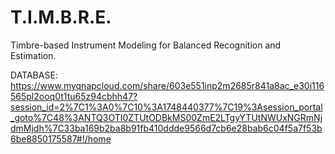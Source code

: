 # T.I.M.B.R.E.

Timbre-based Instrument Modeling for Balanced Recognition and Estimation.

DATABASE:
https://www.myqnapcloud.com/share/603e551inp2m2685r841a8ac_e30i116565pl2ooq0t1tu65z94cbhh47?session_id=2%7C1%3A0%7C10%3A1748440377%7C19%3Asession_portal_goto%7C48%3ANTQ3OTI0ZTUtODBkMS00ZmE2LTgyYTUtNWUxNGRmNjdmMjdh%7C33ba169b2ba8b91fb410ddde9566d7cb6e28bab6c04f5a7f53b6be8850175587#!/home

